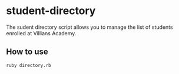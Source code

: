 # student-directory

The sudent directory script allows you to manage the list of students enrolled at Villians Academy.

## How to use

```shell
ruby directory.rb
```